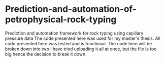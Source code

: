 # Prediction-and-automation-of-petrophysical-rock-typing
Prediction and automation framework for rock typing using capillary pressure data
The code presented here was used for my master's thesis. All code presented here was tested and is functional.
The code here will be broken down into two i have tried uploading it all at once, but the file is too big hence the decision to break it down.
